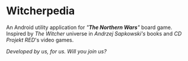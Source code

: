 # Witcherpedia
  
  
An Android utility application for _"**The Northern Wars**"_ board game. Inspired by _The Witcher_ universe in _Andrzej Sapkowski's_ books and _CD Projekt RED_'s video games.  
  
_Developed by us, for us. Will you join us?_
